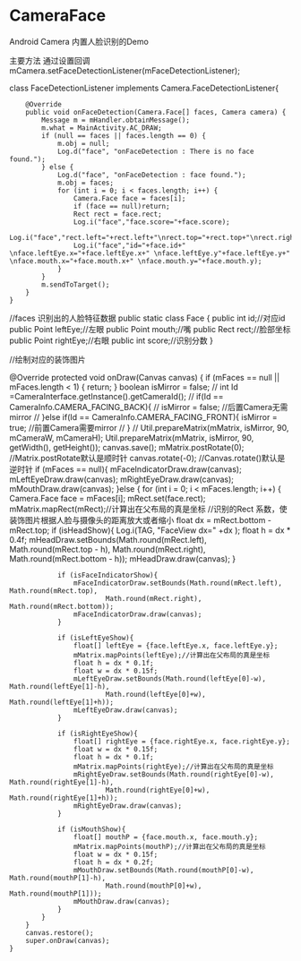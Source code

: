 # CameraFace

Android Camera 内置人脸识别的Demo

主要方法
通过设置回调
mCamera.setFaceDetectionListener(mFaceDetectionListener);

class  FaceDetectionListener implements Camera.FaceDetectionListener{

        @Override
        public void onFaceDetection(Camera.Face[] faces, Camera camera) {
            Message m = mHandler.obtainMessage();
            m.what = MainActivity.AC_DRAW;
            if (null == faces || faces.length == 0) {
                m.obj = null;
                Log.d("face", "onFaceDetection : There is no face found.");
            } else {
                Log.d("face", "onFaceDetection : face found.");
                m.obj = faces;
                for (int i = 0; i < faces.length; i++) {
                    Camera.Face face = faces[i];
                    if (face == null)return;
                    Rect rect = face.rect;
                    Log.i("face","face.score="+face.score);
                    Log.i("face","rect.left="+rect.left+"\nrect.top="+rect.top+"\nrect.right="+rect.right+"\nrect.bottom="+rect.bottom);
                    Log.i("face","id="+face.id+" \nface.leftEye.x="+face.leftEye.x+" \nface.leftEye.y"+face.leftEye.y+" \nface.mouth.x="+face.mouth.x+" \nface.mouth.y="+face.mouth.y);
                }
            }
            m.sendToTarget();
        }
    }


//faces 识别出的人脸特征数据
public static class Face {
        public int id;//对应id
        public Point leftEye;//左眼
        public Point mouth;//嘴
        public Rect rect;//脸部坐标
        public Point rightEye;//右眼
        public int score;//识别分数
}

//绘制对应的装饰图片

@Override
    protected void onDraw(Canvas canvas) {
        if (mFaces == null || mFaces.length < 1) {
            return;
        }
        boolean isMirror = false;
//        int Id =CameraInterface.getInstance().getCameraId();
//        if(Id == CameraInfo.CAMERA_FACING_BACK){
//            isMirror = false; //后置Camera无需mirror
//        }else if(Id == CameraInfo.CAMERA_FACING_FRONT){
        isMirror = true;  //前置Camera需要mirror
//        }
//        Util.prepareMatrix(mMatrix, isMirror, 90, mCameraW, mCameraH);
        Util.prepareMatrix(mMatrix, isMirror, 90, getWidth(), getHeight());
        canvas.save();
        mMatrix.postRotate(0); //Matrix.postRotate默认是顺时针
        canvas.rotate(-0);   //Canvas.rotate()默认是逆时针
        if (mFaces == null){
            mFaceIndicatorDraw.draw(canvas);
            mLeftEyeDraw.draw(canvas);
            mRightEyeDraw.draw(canvas);
            mMouthDraw.draw(canvas);
        }else {
            for (int i = 0; i < mFaces.length; i++) {
                Camera.Face face = mFaces[i];
                mRect.set(face.rect);
                mMatrix.mapRect(mRect);//计算出在父布局的真是坐标
                //识别的Rect 系数，使装饰图片根据人脸与摄像头的距离放大或者缩小
                float dx = mRect.bottom - mRect.top;
                if (isHeadShow){
                    Log.i(TAG, "FaceView  dx=" +dx );
                    float h = dx * 0.4f;
                    mHeadDraw.setBounds(Math.round(mRect.left), Math.round(mRect.top - h),
                            Math.round(mRect.right), Math.round(mRect.bottom - h));
                    mHeadDraw.draw(canvas);
                }

                if (isFaceIndicatorShow){
                    mFaceIndicatorDraw.setBounds(Math.round(mRect.left), Math.round(mRect.top),
                            Math.round(mRect.right), Math.round(mRect.bottom));
                    mFaceIndicatorDraw.draw(canvas);
                }

                if (isLeftEyeShow){
                    float[] leftEye = {face.leftEye.x, face.leftEye.y};
                    mMatrix.mapPoints(leftEye);//计算出在父布局的真是坐标
                    float h = dx * 0.1f;
                    float w = dx * 0.15f;
                    mLeftEyeDraw.setBounds(Math.round(leftEye[0]-w), Math.round(leftEye[1]-h),
                            Math.round(leftEye[0]+w), Math.round(leftEye[1]+h));
                    mLeftEyeDraw.draw(canvas);
                }

                if (isRightEyeShow){
                    float[] rightEye = {face.rightEye.x, face.rightEye.y};
                    float w = dx * 0.15f;
                    float h = dx * 0.1f;
                    mMatrix.mapPoints(rightEye);//计算出在父布局的真是坐标
                    mRightEyeDraw.setBounds(Math.round(rightEye[0]-w), Math.round(rightEye[1]-h),
                            Math.round(rightEye[0]+w), Math.round(rightEye[1]+h));
                    mRightEyeDraw.draw(canvas);
                }

                if (isMouthShow){
                    float[] mouthP = {face.mouth.x, face.mouth.y};
                    mMatrix.mapPoints(mouthP);//计算出在父布局的真是坐标
                    float w = dx * 0.15f;
                    float h = dx * 0.2f;
                    mMouthDraw.setBounds(Math.round(mouthP[0]-w), Math.round(mouthP[1]-h),
                            Math.round(mouthP[0]+w), Math.round(mouthP[1]));
                    mMouthDraw.draw(canvas);
                }
            }
        }
        canvas.restore();
        super.onDraw(canvas);
    }
